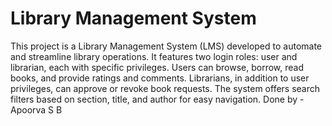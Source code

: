 # Library Management System
This project is a Library Management System (LMS) developed to automate and streamline library operations. It features two login roles: user and librarian, each with specific privileges. Users can browse, borrow, read books, and provide ratings and comments. Librarians, in addition to user privileges, can approve or revoke book requests. The system offers search filters based on section, title, and author for easy navigation.
Done by - Apoorva S B
